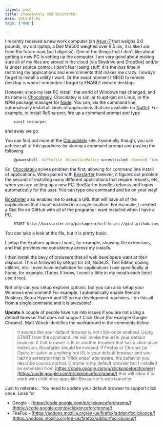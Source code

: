 ```yaml
---
layout: post
title: Chocolately and BoxStarter
date: 2014-01-01
tags: ["Web"]

---
```


I recently received a new work computer (an [Asus i7](http://www.asus.com/Notebooks_Ultrabooks/ASUS_ZENBOOK_UX301LA/) that
weighs 2.6 pounds, my old laptop, a Dell M6500 weighed over 8.5 lbs, it is like I am from the future now, but I digress).
One of the things that I don't like about getting a new PC is setting up the computer. I am very good about making sure
all of my files are stored in the cloud (via Skydrive and DropBox) and/or is under source control. I don't fear losing stuff, it
is the loss time in restoring my applications and environments that makes me crazy. I always forget to install a utility
I want. Or the exact moment I NEED to remote desktop is when I remember I forgot to ENABLE remote desktop.

However, since my last PC install, the world of Windows has changed, and its name is [Chocolately](http://chocolatey.org/).
Chocolatey is similar to apt-get on Linux, or the NPM package manager for [Node](http://www.nodejs.org). You can, via
the command line, automatically install all kinds of applications that are available on [NuGet](http://www.nuget.org/).
For example, to install ReSharprer, fire up a command prompt and type

```bash
    cinst resharper
```
and away we go.

You can find out more at the [Chocolately](http://chocolatey.org/) site. Essentially though, you can achieve all of
this goodness by staring a command prompt and pasting the following

```bash
    @powershell -NoProfile -ExecutionPolicy unrestricted -Command "iex ((new-object net.webclient).DownloadString('https://chocolatey.org/install.ps1'))" && SET PATH=%PATH%;%systemdrive%\chocolatey\bin
```

So, [Chocolately](http://chocolatey.org/) solves problem the first, allowing for command line install of applications.
When paired with [Boxstarter](http://boxstarter.org/) however, it figures out problem the second of installing many different
applications that require reboots, etc, when you are setting up a new PC. BoxStarter handles reboots and logins
automatically for the user. You can type one command and be on your way!

[Boxstarter](http://boxstarter.org/) also enables me to setup a URL that will have all of the applications that I want
installed in a single location. For example, I created a Gist file on GitHub with all of the programs I want installed
when I have a PC.

```bash
    START http://boxstarter.org/package/nr/url?https://gist.github.com/jptacek/8099099/raw/f691b3433c09dcd361fca8cc6cfe637ca7521771/boxstarter
```

You can take a look at the file, but it is pretty basic.

I setup the Explorer options I want, for example, showing file extensions, and that provides me consistency across my
installs.

I then install the bevy of browsers that all web developers want at their disposal. This is followed by setups for Git,
NodeJS, Text Editor, coding utilities, etc. I even have installation for applications I use specifically at home, for
example, iTunes (I know, I vomit a little in my mouth each time I use it too).

Not only can you setup explorer options, but you can also setup your Windows environment! For example, I automatically
enable Remote Desktop, Setup HyperV and IIS on my development machines. I do this all from a single command and it
is awesome!

**Update**
A couple of people have run into issues if you are not using a default browser that does not support Click Once (for example
Google Chrome). Matt Wrock identifies the workaround in the comments below.


>It sounds like your default browser is not click-once enabled. Using START from the command line will invoke the url in your default browser. If that browser is IE or another browser that has a click-once extension, Boxstarter should be invoked. If Firefox or Chrome (or Opera or safari or anything not IE) is your default browser and you had no extension that is "click once" app aware, the behavior you describe sounds normal. Chrome is my default browser but I installed an extension from
> [https://code.google.com/p/clickonceforchrome/](https://code.google.com/p/clickonceforchrome/) that will allow it to work with click once apps like Boxstarter's web launcher.

Just to reiterate... You need to update your default browser to support click once. Links for

* Google - [https://code.google.com/p/clickonceforchrome/](https://code.google.com/p/clickonceforchrome/)
* FireFox - [https://addons.mozilla.org/en-us/firefox/addon/fxclickonce/](https://addons.mozilla.org/en-us/firefox/addon/fxclickonce/)

